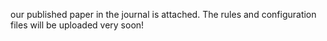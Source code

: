 our published paper in the journal is attached.
The rules and configuration files will be uploaded very soon!
